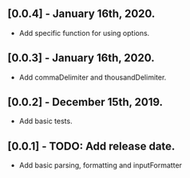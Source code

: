## [0.0.4] - January 16th, 2020.
* Add specific function for using options.

## [0.0.3] - January 16th, 2020.
* Add commaDelimiter and thousandDelimiter.

## [0.0.2] - December 15th, 2019.
* Add basic tests.

## [0.0.1] - TODO: Add release date.
* Add basic parsing, formatting and inputFormatter
